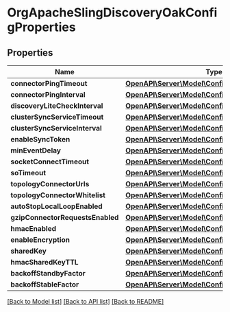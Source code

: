 # OrgApacheSlingDiscoveryOakConfigProperties

## Properties
Name | Type | Description | Notes
------------ | ------------- | ------------- | -------------
**connectorPingTimeout** | [**OpenAPI\Server\Model\ConfigNodePropertyInteger**](ConfigNodePropertyInteger.md) |  | [optional] 
**connectorPingInterval** | [**OpenAPI\Server\Model\ConfigNodePropertyInteger**](ConfigNodePropertyInteger.md) |  | [optional] 
**discoveryLiteCheckInterval** | [**OpenAPI\Server\Model\ConfigNodePropertyInteger**](ConfigNodePropertyInteger.md) |  | [optional] 
**clusterSyncServiceTimeout** | [**OpenAPI\Server\Model\ConfigNodePropertyInteger**](ConfigNodePropertyInteger.md) |  | [optional] 
**clusterSyncServiceInterval** | [**OpenAPI\Server\Model\ConfigNodePropertyInteger**](ConfigNodePropertyInteger.md) |  | [optional] 
**enableSyncToken** | [**OpenAPI\Server\Model\ConfigNodePropertyBoolean**](ConfigNodePropertyBoolean.md) |  | [optional] 
**minEventDelay** | [**OpenAPI\Server\Model\ConfigNodePropertyInteger**](ConfigNodePropertyInteger.md) |  | [optional] 
**socketConnectTimeout** | [**OpenAPI\Server\Model\ConfigNodePropertyInteger**](ConfigNodePropertyInteger.md) |  | [optional] 
**soTimeout** | [**OpenAPI\Server\Model\ConfigNodePropertyInteger**](ConfigNodePropertyInteger.md) |  | [optional] 
**topologyConnectorUrls** | [**OpenAPI\Server\Model\ConfigNodePropertyArray**](ConfigNodePropertyArray.md) |  | [optional] 
**topologyConnectorWhitelist** | [**OpenAPI\Server\Model\ConfigNodePropertyArray**](ConfigNodePropertyArray.md) |  | [optional] 
**autoStopLocalLoopEnabled** | [**OpenAPI\Server\Model\ConfigNodePropertyBoolean**](ConfigNodePropertyBoolean.md) |  | [optional] 
**gzipConnectorRequestsEnabled** | [**OpenAPI\Server\Model\ConfigNodePropertyBoolean**](ConfigNodePropertyBoolean.md) |  | [optional] 
**hmacEnabled** | [**OpenAPI\Server\Model\ConfigNodePropertyBoolean**](ConfigNodePropertyBoolean.md) |  | [optional] 
**enableEncryption** | [**OpenAPI\Server\Model\ConfigNodePropertyBoolean**](ConfigNodePropertyBoolean.md) |  | [optional] 
**sharedKey** | [**OpenAPI\Server\Model\ConfigNodePropertyString**](ConfigNodePropertyString.md) |  | [optional] 
**hmacSharedKeyTTL** | [**OpenAPI\Server\Model\ConfigNodePropertyInteger**](ConfigNodePropertyInteger.md) |  | [optional] 
**backoffStandbyFactor** | [**OpenAPI\Server\Model\ConfigNodePropertyString**](ConfigNodePropertyString.md) |  | [optional] 
**backoffStableFactor** | [**OpenAPI\Server\Model\ConfigNodePropertyString**](ConfigNodePropertyString.md) |  | [optional] 

[[Back to Model list]](../README.md#documentation-for-models) [[Back to API list]](../README.md#documentation-for-api-endpoints) [[Back to README]](../README.md)


